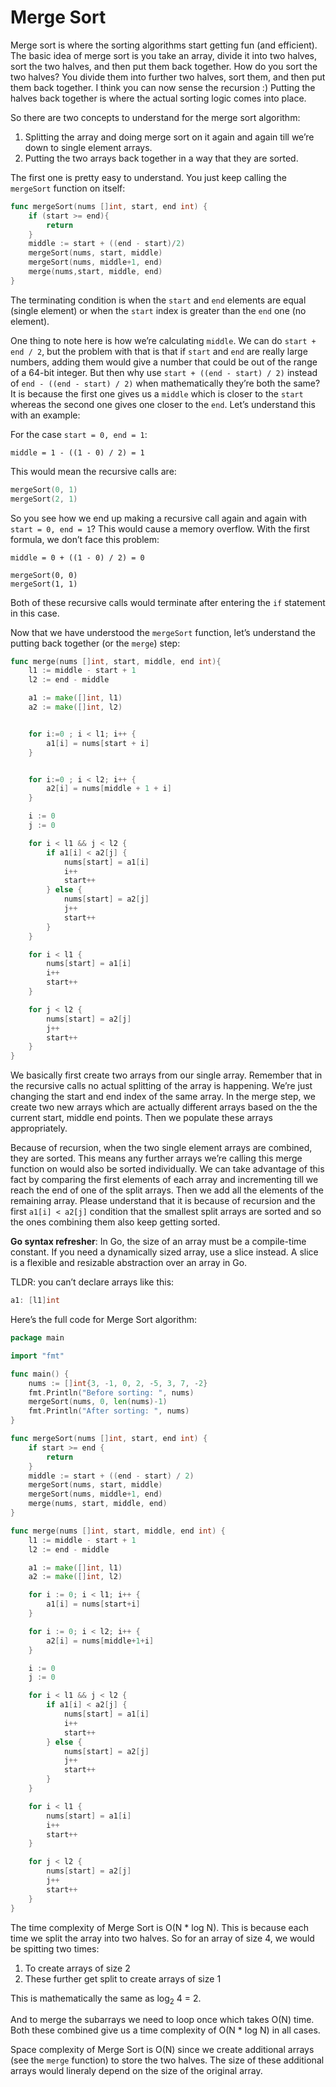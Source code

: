 # Merge Sort

Merge sort is where the sorting algorithms start getting fun (and efficient). The basic idea of merge sort is you take an array, divide it into two halves, sort the two halves, and then put them back together. How do you sort the two halves? You divide them into further two halves, sort them, and then put them back together. I think you can now sense the recursion :) Putting the halves back together is where the actual sorting logic comes into place.

So there are two concepts to understand for the merge sort algorithm:

1. Splitting the array and doing merge sort on it again and again till we’re down to single element arrays.
1. Putting the two arrays back together in a way that they are sorted.

The first one is pretty easy to understand. You just keep calling the `mergeSort` function on itself:

```go
func mergeSort(nums []int, start, end int) {
    if (start >= end){
        return
    }
    middle := start + ((end - start)/2)
    mergeSort(nums, start, middle)
    mergeSort(nums, middle+1, end)
    merge(nums,start, middle, end)
}
```

The terminating condition is when the `start` and `end` elements are equal (single element) or when the `start` index is greater than the `end` one (no element).

One thing to note here is how we’re calculating `middle`. We can do `start + end / 2`, but the problem with that is that if `start` and `end` are really large numbers, adding them would give a number that could be out of the range of a 64-bit integer. But then why use `start + ((end - start) / 2)` instead of `end - ((end - start) / 2)` when mathematically they’re both the same? It is because the first one gives us a `middle` which is closer to the `start` whereas the second one gives one closer to the `end`. Let’s understand this with an example:

For the case `start = 0, end = 1`:

```
middle = 1 - ((1 - 0) / 2) = 1
```

This would mean the recursive calls are:

```go
mergeSort(0, 1)
mergeSort(2, 1)
```

So you see how we end up making a recursive call again and again with `start = 0, end = 1`? This would cause a memory overflow. With the first formula, we don’t face this problem:

```
middle = 0 + ((1 - 0) / 2) = 0

mergeSort(0, 0)
mergeSort(1, 1)
```
Both of these recursive calls would terminate after entering the `if` statement in this case.

Now that we have understood the `mergeSort` function, let’s understand the putting back together (or the `merge`) step:

```go
func merge(nums []int, start, middle, end int){
    l1 := middle - start + 1
    l2 := end - middle

    a1 := make([]int, l1)
    a2 := make([]int, l2)


    for i:=0 ; i < l1; i++ {
        a1[i] = nums[start + i]
    }


    for i:=0 ; i < l2; i++ {
        a2[i] = nums[middle + 1 + i]
    }

    i := 0
    j := 0

    for i < l1 && j < l2 {
        if a1[i] < a2[j] {
            nums[start] = a1[i]
            i++
            start++
        } else {
            nums[start] = a2[j]
            j++
            start++
        }
    }

    for i < l1 {
        nums[start] = a1[i]
        i++
        start++
    }

    for j < l2 {
        nums[start] = a2[j]
        j++
        start++
    }
}
```

We basically first create two arrays from our single array. Remember that in the recursive calls no actual splitting of the array is happening. We’re just changing the start and end index of the same array. In the merge step, we create two new arrays which are actually different arrays based on the the current start, middle end points. Then we populate these arrays appropriately.

Because of recursion, when the two single element arrays are combined, they are sorted. This means any further arrays we’re calling this merge function on would also be sorted individually. We can take advantage of this fact by comparing the first elements of each array and incrementing till we reach the end of one of the split arrays. Then we add all the elements of the remaining array. Please understand that it is because of recursion and the first `a1[i] < a2[j]` condition that the smallest split arrays are sorted and so the ones combining them also keep getting sorted.


**Go syntax refresher**: In Go, the size of an array must be a compile-time constant. If you need a dynamically sized array, use a slice instead. A slice is a flexible and resizable abstraction over an array in Go. 

TLDR: you can’t declare arrays like this:
```go
a1: [l1]int
```

Here’s the full code for Merge Sort algorithm:

```go
package main

import "fmt"

func main() {
	nums := []int{3, -1, 0, 2, -5, 3, 7, -2}
	fmt.Println("Before sorting: ", nums)
	mergeSort(nums, 0, len(nums)-1)
	fmt.Println("After sorting: ", nums)
}

func mergeSort(nums []int, start, end int) {
	if start >= end {
		return
	}
	middle := start + ((end - start) / 2)
	mergeSort(nums, start, middle)
	mergeSort(nums, middle+1, end)
	merge(nums, start, middle, end)
}

func merge(nums []int, start, middle, end int) {
	l1 := middle - start + 1
	l2 := end - middle

	a1 := make([]int, l1)
	a2 := make([]int, l2)

	for i := 0; i < l1; i++ {
		a1[i] = nums[start+i]
	}

	for i := 0; i < l2; i++ {
		a2[i] = nums[middle+1+i]
	}

	i := 0
	j := 0

	for i < l1 && j < l2 {
		if a1[i] < a2[j] {
			nums[start] = a1[i]
			i++
			start++
		} else {
			nums[start] = a2[j]
			j++
			start++
		}
	}

	for i < l1 {
		nums[start] = a1[i]
		i++
		start++
	}

	for j < l2 {
		nums[start] = a2[j]
		j++
		start++
	}
}
```

The time complexity of Merge Sort is O(N * log N). This is because each time we split the array into two halves. So for an array of size 4, we would be spitting two times:

1. To create arrays of size 2 
1. These further get split to create arrays of size 1

This is mathematically the same as log<sub>2</sub> 4 = 2.

And to merge the subarrays we need to loop once which takes O(N) time. Both these combined give us a time complexity of O(N * log N) in all cases.

Space complexity of Merge Sort is O(N) since we create additional arrays (see the `merge` function) to store the two halves. The size of these additional arrays would lineraly depend on the size of the original array.